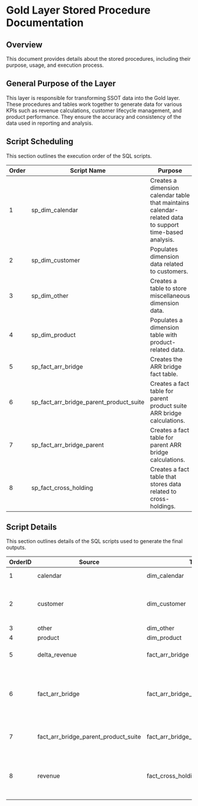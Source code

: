 # Gold Layer Stored Procedure Documentation

## Overview
This document provides details about the stored procedures, including their purpose, usage, and execution process.

## General Purpose of the Layer
This layer is responsible for transforming SSOT data into the Gold layer. These procedures and tables work together to generate data for various KPIs such as revenue calculations, customer lifecycle management, and product performance. They ensure the accuracy and consistency of the data used in reporting and analysis.

## Script Scheduling
This section outlines the execution order of the SQL scripts.

| Order | Script Name                              | Purpose                                                                                                         |
|-------|------------------------------------------|-----------------------------------------------------------------------------------------------------------------|
| 1     | sp_dim_calendar                          | Creates a dimension calendar table that maintains calendar-related data to support time-based analysis.       |
| 2     | sp_dim_customer                          | Populates dimension data related to customers.                                                                 |
| 3     | sp_dim_other                             | Creates a table to store miscellaneous dimension data.                                                         |
| 4     | sp_dim_product                           | Populates a dimension table with product-related data.                                                         |
| 5     | sp_fact_arr_bridge                       | Creates the ARR bridge fact table.                                                                             |
| 6     | sp_fact_arr_bridge_parent_product_suite  | Creates a fact table for parent product suite ARR bridge calculations.                                         |
| 7     | sp_fact_arr_bridge_parent                | Creates a fact table for parent ARR bridge calculations.                                                       |
| 8     | sp_fact_cross_holding                    | Creates a fact table that stores data related to cross-holdings.                                               |

## Script Details
This section outlines details of the SQL scripts used to generate the final outputs.

| OrderID | Source                          | Target                                | Summarisation Logic                                                                                                                                           | Filters Applied                                                                                                 |
|---------|----------------------------------|----------------------------------------|--------------------------------------------------------------------------------------------------------------------------------------------------------------|------------------------------------------------------------------------------------------------------------------|
| 1       | calendar                        | dim_calendar                          | • Calculate month and year <br> • Type casting                                                                                                                | -                                                                                                                |
| 2       | customer                        | dim_customer                          | • Calculate customer_cohort_year, parent_customer_cohort_month, parent_customer_cohort_year <br> • Join with customer_contract                        | -                                                                                                                |
| 3       | other                           | dim_other                             | -                                                                                                                                                            | -                                                                                                                |
| 4       | product                         | dim_product                           | -                                                                                                                                                            | -                                                                                                                |
| 5       | delta_revenue                   | fact_arr_bridge                       | • Assign period_type <br> • Join with monthly_revenue, period_revenue                                                                                   | -                                                                                                                |
| 6       | fact_arr_bridge                 | fact_arr_bridge_parent_product_suite | • Calculate bop_arr, downsell, churn, upsell, grr, nrr, product_suite_cross_sell, new_parent_customer, eop_arr, product_suite_churn <br> • Join with dim_customer, dim_product | -                                                                                                                |
| 7       | fact_arr_bridge_parent_product_suite | fact_arr_bridge_parent            | • Calculate bop_arr, downsell, parent_customer_churn, upsell, new_parent_customer, eop_arr, grr, nrr                                         | -                                                                                                                |
| 8       | revenue                         | fact_cross_holding                    | • Join with gold_data_mart.dim_product <br> • Self join with revenue    | • r1.arr <> 0 AND (r1.revenue_type = '1' OR r1.revenue_type = 'Recurring') |
